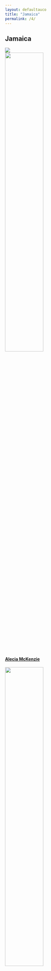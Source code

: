 ```yaml
---
layout: defaultauco
title: "Jamaica"
permalink: /4/
---
```

<div class="container-0">
    <div class="container-title">
        <span class="country"><h2>Jamaica</h2></span>
        <div class="photo-co">
          <img src="https://www.worldatlas.com/r/w768-q80/upload/b6/fd/7f/jm-01.png" >
    </div>
</div>
<!-- partial:index.partial.html -->
<div class="container">
  <div class="timeline clearfix">
  <div class="vertical-line">
 <div id="post-1" class="vesti-col timeline-post">
      <div class="vesti-content-wrapper">
        <div class="photo">
          <img src="https://www.babelio.com/users/AVT_Alecia-Mckenzie_6171.jpg" width="50%" height="50%">
          <div class="vesti-date-wrapper">
            <div class="vesti-date">
            </div>
          </div>
        </div>
        <div class="vesti-desc">
          <a class="desc-a" href="#">
            <h4><a href="{{ site.baseurl }}/amckenzie/">Alecia McKenzie</a></h4>
          </a>
        </div>
      </div>
    </div>
    <div id="post-2" class="vesti-col timeline-post">
   <div class="vesti-content-wrapper">
     <div class="photo">
       <img src="https://www.greenlightbookstore.com/sites/greenlightbookstore.com/files/adaptivetheme/Arthurs%2C%20Alexia%20crop.jpg" width="50%" height="50%">
       <div class="vesti-date-wrapper">
         <div class="vesti-date">
         </div>
       </div>
     </div>
     <div class="vesti-desc">
       <a class="desc-a" href="#">
         <h4><a href="{{ site.baseurl }}/aarthurs/">Alexia Arthurs</a></h4>
       </a>
     </div>
   </div>
 </div>
  <div id="post-3" class="vesti-col timeline-post">
   <div class="vesti-content-wrapper">
     <div class="photo">
       <img src="https://www.telegraph.co.uk/multimedia/archive/02281/groskop_main_2281756b.jpg" width="50%" height="50%">
       <div class="vesti-date-wrapper">
         <div class="vesti-date">
         </div>
       </div>
     </div>
     <div class="vesti-desc">
       <a class="desc-a" href="#">
         <h4><a href="{{ site.baseurl }}/astuart/">Andrea Stuart</a></h4>
       </a>
     </div>
   </div>
 </div>
 <div id="post-4" class="vesti-col timeline-post">
    <div class="vesti-content-wrapper">
      <div class="photo">
        <img src="https://images.gr-assets.com/authors/1600976999p8/19300595.jpg" width="50%" height="50%">
        <div class="vesti-date-wrapper">
          <div class="vesti-date">
          </div>
        </div>
      </div>
      <div class="vesti-desc">
        <a class="desc-a" href="#">
          <h4><a href="{{ site.baseurl }}/abromfield/">Asha Bromfield</a></h4>
        </a>
      </div>
    </div>
  </div>
  <div id="post-5" class="vesti-col timeline-post">
    <div class="vesti-content-wrapper">
      <div class="photo">
        <img src="https://t4.ftcdn.net/jpg/03/40/12/49/360_F_340124934_bz3pQTLrdFpH92ekknuaTHy8JuXgG7fi.jpg" width="50%" height="50%">
        <div class="vesti-date-wrapper">
          <div class="vesti-date">
          </div>
        </div>
      </div>
      <div class="vesti-desc">
        <a class="desc-a" href="#">
          <h4><a href="{{ site.baseurl }}/acsinclair/">Augustus C. Sinclair</a></h4>
        </a>
      </div>
    </div>
  </div>
<div id="post-6" class="vesti-col timeline-post">
    <div class="vesti-content-wrapper">
      <div class="photo">
        <img src="https://th.bing.com/th/id/OIP.TV_Q_5ACO7oxvuaMvLHY7QAAAA?pid=ImgDet&rs=1" width="50%" height="50%">
        <div class="vesti-date-wrapper">
          <div class="vesti-date">
          </div>
        </div>
      </div>
      <div class="vesti-desc">
        <a class="desc-a" href="#">
          <h4><a href="{{ site.baseurl }}/blalla/">Barbara Lalla</a></h4>
        </a>
      </div>
    </div>
  </div>
<div id="post-7" class="vesti-col timeline-post">
    <div class="vesti-content-wrapper">
      <div class="photo">
        <img src="https://www.peepaltreepress.com/sites/default/files/styles/author_large/public/Christine%20Craig.jpg?itok=TMos-1WX" width="50%" height="50%">
        <div class="vesti-date-wrapper">
          <div class="vesti-date">
          </div>
        </div>
      </div>
      <div class="vesti-desc">
        <a class="desc-a" href="#">
          <h4><a href="{{ site.baseurl }}/ccraig/">Christine Craig</a></h4>
        </a>
      </div>
    </div>
  </div>
<div id="post-8" class="vesti-col timeline-post">
    <div class="vesti-content-wrapper">
      <div class="photo">
        <img src="https://t4.ftcdn.net/jpg/03/40/12/49/360_F_340124934_bz3pQTLrdFpH92ekknuaTHy8JuXgG7fi.jpg" width="50%" height="50%">
        <div class="vesti-date-wrapper">
          <div class="vesti-date">
          </div>
        </div>
      </div>
      <div class="vesti-desc">
        <a class="desc-a" href="#">
          <h4><a href="{{ site.baseurl }}/cthompson/">Claude Thompson</a></h4>
        </a>
      </div>
    </div>
  </div>
<div id="post-9" class="vesti-col timeline-post">
        <div class="vesti-content-wrapper">
          <div class="photo">
            <img src="https://t4.ftcdn.net/jpg/03/40/12/49/360_F_340124934_bz3pQTLrdFpH92ekknuaTHy8JuXgG7fi.jpg" width="50%" height="50%">
            <div class="vesti-date-wrapper">
              <div class="vesti-date">
              </div>
            </div>
          </div>
          <div class="vesti-desc">
            <a class="desc-a" href="#">
              <h4><a href="{{ site.baseurl }}/crwilliams/">Cynric R. Williams</a></h4>
            </a>
          </div>
        </div>
      </div>
<div id="post-10" class="vesti-col timeline-post">
            <div class="vesti-content-wrapper">
              <div class="photo">
                <img src="https://3.bp.blogspot.com/-05FVZ-58sIs/W3YQqAW9zdI/AAAAAAAADmk/QZw0OK9eUekEDBuCEM6vcNTOdJ86qNNygCLcBGAs/s1600/dennis%2Bscott.jpg" width="50%" height="50%">
                <div class="vesti-date-wrapper">
                  <div class="vesti-date">
                  </div>
                </div>
              </div>
              <div class="vesti-desc">
                <a class="desc-a" href="#">
                  <h4><a href="{{ site.baseurl }}/dscott/">Dennis Scott</a></h4>
                </a>
              </div>
            </div>
          </div>
<div id="post-11" class="vesti-col timeline-post">
    <div class="vesti-content-wrapper">
      <div class="photo">
        <img src="https://globalsocialtheory.org/wp-content/uploads/2019/07/Edith-Clarke-2.jpg.png" width="50%" height="50%">
        <div class="vesti-date-wrapper">
          <div class="vesti-date">
          </div>
        </div>
      </div>
      <div class="vesti-desc">
        <a class="desc-a" href="#">
          <h4><a href="{{ site.baseurl }}/eclarke/">Edith Clarke</a></h4>
        </a>
      </div>
    </div>
  </div>
  <div id="post-12" class="vesti-col timeline-post">
    <div class="vesti-content-wrapper">
      <div class="photo">
        <img src="https://www.amacad.org/sites/default/files/person/headshots/Baugh_Headshot.jpg" width="50%" height="50%">
        <div class="vesti-date-wrapper">
          <div class="vesti-date">
          </div>
        </div>
      </div>
      <div class="vesti-desc">
        <a class="desc-a" href="#">
          <h4><a href="{{ site.baseurl }}/ebaugh/">Edward Baugh</a></h4>
        </a>
      </div>
    </div>
  </div>
<div id="post-13" class="vesti-col timeline-post">
         <div class="vesti-content-wrapper">
           <div class="photo">
             <img src="https://upload.wikimedia.org/wikipedia/commons/thumb/a/aa/Erna_Brodber.jpg/220px-Erna_Brodber.jpg" width="50%" height="50%">
             <div class="vesti-date-wrapper">
               <div class="vesti-date">
               </div>
             </div>
           </div>
           <div class="vesti-desc">
             <a class="desc-a" href="#">
             <h4><a href="{{ site.baseurl }}/ebrodber/">Erna Brodber</a></h4>
             </a>
           </div>
         </div>
       </div>
<div id="post-14" class="vesti-col timeline-post">
         <div class="vesti-content-wrapper">
           <div class="photo">
             <img src="https://upload.wikimedia.org/wikipedia/commons/6/61/Evan_Jones.jpg" width="50%" height="50%">
             <div class="vesti-date-wrapper">
               <div class="vesti-date">
               </div>
             </div>
           </div>
           <div class="vesti-desc">
             <a class="desc-a" href="#">
             <h4><a href="{{ site.baseurl }}/ejones/">Evan Jones</a></h4>
             </a>
           </div>
         </div>
       </div>
  <div id="post-15" class="vesti-col timeline-post">
    <div class="vesti-content-wrapper">
      <div class="photo">
        <img src="https://i0.wp.com/nlj.gov.jm/wp-content/uploads/2017/04/everard_palmer.jpg?w=327&ssl=1" width="50%" height="50%">
        <div class="vesti-date-wrapper">
     <div class="vesti-date">
        </div>
      </div>
    </div>
      <div class="vesti-desc">
        <a class="desc-a" href="#">
          <h4><a href="{{ site.baseurl }}/epalmer/">Everard C. Palmer</a></h4>
        </a>
      </div>
    </div>
  </div>
<div id="post-16" class="vesti-col timeline-post">
    <div class="vesti-content-wrapper">
      <div class="photo">
        <img src="https://www.peepaltreepress.com/sites/default/files/styles/author_large/public/george%20campbell_0.jpg?itok=Au4IlZoS" width="50%" height="50%">
        <div class="vesti-date-wrapper">
     <div class="vesti-date">
        </div>
      </div>
    </div>
      <div class="vesti-desc">
        <a class="desc-a" href="#">
          <h4><a href="{{ site.baseurl }}/gcampbell/">George Campbell</a></h4>
        </a>
      </div>
    </div>
  </div>
<div id="post-17" class="vesti-col timeline-post">
    <div class="vesti-content-wrapper">
      <div class="photo">
        <img src="https://www.miamibookfair.com/wp-content/uploads/2017/10/philp_geoffrey.jpg" width="50%" height="50%">
        <div class="vesti-date-wrapper">
     <div class="vesti-date">
        </div>
      </div>
    </div>
      <div class="vesti-desc">
        <a class="desc-a" href="#">
          <h4><a href="{{ site.baseurl }}/gphilp/">Geoffrey Philp</a></h4>
        </a>
      </div>
    </div>
  </div>
  <div id="post-18" class="vesti-col timeline-post">
    <div class="vesti-content-wrapper">
      <div class="photo">
        <img src="https://cdn1.booknode.com/author_picture/955/herbert-g-de-lisser-954850-250-400.jpg" width="50%" height="50%">
        <div class="vesti-date-wrapper">
     <div class="vesti-date">
        </div>
      </div>
    </div>
      <div class="vesti-desc">
        <a class="desc-a" href="#">
          <h4><a href="{{ site.baseurl }}/hgdlisser/">Herbert George De Lisser</a></h4>
        </a>
      </div>
    </div>
  </div>
<div id="post-19" class="vesti-col timeline-post">
    <div class="vesti-content-wrapper">
      <div class="photo">
        <img src="https://upload.wikimedia.org/wikipedia/en/e/e6/Ira_Lunan_Ferguson.jpg" width="50%" height="50%">
        <div class="vesti-date-wrapper">
     <div class="vesti-date">
        </div>
      </div>
    </div>
      <div class="vesti-desc">
        <a class="desc-a" href="#">
          <h4><a href="{{ site.baseurl }}/ilferguson/">Ira Lunan Ferguson</a></h4>
        </a>
      </div>
    </div>
  </div>
<div id="post-20" class="vesti-col timeline-post">
        <div class="vesti-content-wrapper">
          <div class="photo">
            <img src="https://img.huffingtonpost.com/asset/5d02a135240000300f8fd4a8.jpeg?ops=scalefit_720_noupscale&format=webp" width="50%" height="50%">
            <div class="vesti-date-wrapper">
         <div class="vesti-date">
            </div>
          </div>
        </div>
          <div class="vesti-desc">
            <a class="desc-a" href="#">
              <h4><a href="{{ site.baseurl }}/jbreeze/">Jean Breeze</a></h4>
            </a>
          </div>
        </div>
      </div>
<div id="post-21" class="vesti-col timeline-post">
                <div class="vesti-content-wrapper">
                  <div class="photo">
                    <img src="https://t4.ftcdn.net/jpg/03/40/12/49/360_F_340124934_bz3pQTLrdFpH92ekknuaTHy8JuXgG7fi.jpg" width="50%" height="50%">
                    <div class="vesti-date-wrapper">
                 <div class="vesti-date">
                    </div>
                  </div>
                </div>
                  <div class="vesti-desc">
                    <a class="desc-a" href="#">
                      <h4><a href="{{ site.baseurl }}/jdcosta/">Jean D'Costa</a></h4>
                    </a>
                  </div>
                </div>
              </div>
              <div id="post-20" class="vesti-col timeline-post">
                <div class="vesti-content-wrapper">
                  <div class="photo">
                    <img src="https://www.duniamagazine.com/wp-content/uploads/2014/06/jean-goulbourne-DUNIA.jpg" width="50%" height="50%">
                    <div class="vesti-date-wrapper">
                 <div class="vesti-date">
                    </div>
                  </div>
                </div>
                  <div class="vesti-desc">
                    <a class="desc-a" href="#">
                      <h4><a href="{{ site.baseurl }}/jgoulbourne/">Jean Goulbourne</a></h4>
                    </a>
                  </div>
                </div>
              </div>
    <div id="post-22" class="vesti-col timeline-post">
    <div class="vesti-content-wrapper">
      <div class="photo">
        <img src="https://t4.ftcdn.net/jpg/03/40/12/49/360_F_340124934_bz3pQTLrdFpH92ekknuaTHy8JuXgG7fi.jpg" width="50%" heigh="50%">
        <div class="vesti-date-wrapper">
     <div class="vesti-date">
        </div>
      </div>
    </div>
      <div class="vesti-desc">
        <a class="desc-a" href="#">
          <h4><a href="{{ site.baseurl }}/jbent/">Jennifer Bent</a></h4>
        </a>
      </div>
    </div>
  </div>
  <div id="post-23" class="vesti-col timeline-post">
  <div class="vesti-content-wrapper">
    <div class="photo">
      <img src="https://guardian.ng/wp-content/uploads/2018/04/Lindsay-Barrett-974x548.jpg" width="50%" heigh="50%">
      <div class="vesti-date-wrapper">
   <div class="vesti-date">
      </div>
    </div>
  </div>
    <div class="vesti-desc">
      <a class="desc-a" href="#">
        <h4><a href="{{ site.baseurl }}/lbarett/">Lindsay Barett</a></h4>
      </a>
    </div>
  </div>
</div>
<div id="post-24" class="vesti-col timeline-post">
  <div class="vesti-content-wrapper">
    <div class="photo">
      <img src="https://panamericanworld.com/en/wp-content/uploads/sites/2/2019/06/Lorna_Goodison_Tornto.jpg" width="50%" heigh="50%">
      <div class="vesti-date-wrapper">
   <div class="vesti-date">
      </div>
    </div>
  </div>
    <div class="vesti-desc">
      <a class="desc-a" href="#">
        <h4><a href="{{ site.baseurl }}/lgoodison/">Lorna Goodison</a></h4>
      </a>
    </div>
  </div>
</div>
<div id="post-25" class="vesti-col timeline-post">
<div class="vesti-content-wrapper">
  <div class="photo">
    <img src="https://images.squarespace-cdn.com/content/v1/60fae6b7bc290e498e60c336/1627217170745-IW160FLU01ZBPAH7K39D/profile+pic.jpeg?format=500w" width="50%" heigh="50%">
    <div class="vesti-date-wrapper">
 <div class="vesti-date">
    </div>
  </div>
</div>
  <div class="vesti-desc">
    <a class="desc-a" href="#">
      <h4><a href="{{ site.baseurl }}/mcard/"> Maisy Card</a></h4>
    </a>
  </div>
</div>
</div>
<div id="post-26" class="vesti-col timeline-post">
<div class="vesti-content-wrapper">
<div class="photo">
  <img src="https://www.colorado.edu/bfa/sites/default/files/styles/medium/public/people/marcia_douglas_097pc-1.jpg?itok=iUFgYmQV" width="50%" height="50%">
  <div class="vesti-date-wrapper">
<div class="vesti-date">
  </div>
</div>
</div>
<div class="vesti-desc">
  <a class="desc-a" href="#">
    <h4><a href="{{ site.baseurl }}/mdouglas/"> Marcia Douglas</a></h4>
  </a>
</div>
</div>
</div>
<div id="post-27" class="vesti-col timeline-post">
<div class="vesti-content-wrapper">
<div class="photo">
  <img src="https://t4.ftcdn.net/jpg/03/40/12/49/360_F_340124934_bz3pQTLrdFpH92ekknuaTHy8JuXgG7fi.jpg" width="50%" height="50%">
  <div class="vesti-date-wrapper">
<div class="vesti-date">
  </div>
</div>
</div>
<div class="vesti-desc">
  <a class="desc-a" href="#">
    <h4><a href="{{ site.baseurl }}/mrsquires/"> Maria Roberts-Squires</a></h4>
  </a>
</div>
</div>
</div>
<div id="post-28" class="vesti-col timeline-post">
<div class="vesti-content-wrapper">
<div class="photo">
  <img src="https://t4.ftcdn.net/jpg/03/40/12/49/360_F_340124934_bz3pQTLrdFpH92ekknuaTHy8JuXgG7fi.jpg" width="50%" height="50%">
  <div class="vesti-date-wrapper">
<div class="vesti-date">
  </div>
</div>
</div>
<div class="vesti-desc">
  <a class="desc-a" href="#">
    <h4><a href="{{ site.baseurl }}/mfarquharson/">May Farquharson</a></h4>
  </a>
</div>
</div>
</div>
<div id="post-29" class="vesti-col timeline-post">
    <div class="vesti-content-wrapper">
      <div class="photo">
        <img src="http://afropean.com/wp-content/uploads/2014/09/mervyn-morris-2-may-2014.jpg" width="50%" height="50%">
        <div class="vesti-date-wrapper">
          <div class="vesti-date">
          </div>
        </div>
      </div>
      <div class="vesti-desc">
        <a class="desc-a" href="#">
          <h4><a href="{{ site.baseurl }}/mmorris/">Mervyn Morris</a></h4>
        </a>
      </div>
    </div>
  </div>
   <div id="post-30" class="vesti-col timeline-post">
    <div class="vesti-content-wrapper">
      <div class="photo">
        <img src="https://2.bp.blogspot.com/_Ca61V1Z1LU0/THIiT8Oe4uI/AAAAAAAALQM/a6QKhY4f9gE/s1600/michael+smith+foto+3.jpg" width="50%" height="50%">
        <div class="vesti-date-wrapper">
          <div class="vesti-date">
          </div>
        </div>
      </div>
      <div class="vesti-desc">
        <a class="desc-a" href="#">
          <h4><a href="{{ site.baseurl }}/msmith/">Michael Smith</a></h4>
        </a>
      </div>
    </div>
  </div>
  <div id="post-31" class="vesti-col timeline-post">
     <div class="vesti-content-wrapper">
       <div class="photo">
         <img src="https://images.gr-assets.com/authors/1382538956p8/474878.jpg" width="50%" height="50%">
         <div class="vesti-date-wrapper">
           <div class="vesti-date">
           </div>
         </div>
       </div>
       <div class="vesti-desc">
         <a class="desc-a" href="#">
           <h4><a href="{{ site.baseurl }}/mthelwell/">Michael Thelwell</a></h4>
         </a>
       </div>
     </div>
   </div>
   <div id="post-32" class="vesti-col timeline-post">
     <div class="vesti-content-wrapper">
       <div class="photo">
         <img src="https://upload.wikimedia.org/wikipedia/commons/a/a5/Portrait_of_Peter_Abrahams_LCCN2004662473_%28crop%29.jpg" width="50%" height="50%">
         <div class="vesti-date-wrapper">
           <div class="vesti-date">
           </div>
         </div>
       </div>
       <div class="vesti-desc">
         <a class="desc-a" href="#">
           <h4><a href="{{ site.baseurl }}/pabrahams/">Peter Abrahams</a></h4>
         </a>
       </div>
     </div>
   </div>
 <div id="post-33" class="vesti-col timeline-post">
     <div class="vesti-content-wrapper">
       <div class="photo">
         <img src="https://ran-s3.s3.amazonaws.com/petrinearcher.com/s3fs-public/images/pa-feature.jpg" width="50%" height="50%">
         <div class="vesti-date-wrapper">
           <div class="vesti-date">
           </div>
         </div>
       </div>
       <div class="vesti-desc">
         <a class="desc-a" href="#">
           <h4><a href="{{ site.baseurl }}/parcher/">Petrine Archer</a></h4>
         </a>
       </div>
     </div>
   </div>
 <div id="post-34" class="vesti-col timeline-post">
     <div class="vesti-content-wrapper">
       <div class="photo">
         <img src="https://t4.ftcdn.net/jpg/03/40/12/49/360_F_340124934_bz3pQTLrdFpH92ekknuaTHy8JuXgG7fi.jpg" width="50%" height="50%">
         <div class="vesti-date-wrapper">
           <div class="vesti-date">
           </div>
         </div>
       </div>
       <div class="vesti-desc">
         <a class="desc-a" href="#">
           <h4><a href="{{ site.baseurl }}/rlcaarons/">R. L. C. Aarons</a></h4>
         </a>
       </div>
     </div>
   </div>
 <div id="post-35" class="vesti-col timeline-post">
         <div class="vesti-content-wrapper">
           <div class="photo">
             <img src="https://www.peepaltreepress.com/sites/default/files/styles/author_large/public/Rachel%20Manley_1.jpg?itok=DFr3t7QJ" width="50%" height="50%">
             <div class="vesti-date-wrapper">
               <div class="vesti-date">
               </div>
             </div>
           </div>
           <div class="vesti-desc">
             <a class="desc-a" href="#">
               <h4><a href="{{ site.baseurl }}/rmanley/">Rachel Manley</a></h4>
             </a>
           </div>
         </div>
       </div>
 <div id="post-36" class="vesti-col timeline-post">
         <div class="vesti-content-wrapper">
           <div class="photo">
             <img src="http://idata.over-blog.com/0/57/55/67/Album-2/0086-photo-N.Roy.JPG" width="50%" height="50%">
             <div class="vesti-date-wrapper">
               <div class="vesti-date">
               </div>
             </div>
           </div>
           <div class="vesti-desc">
             <a class="desc-a" href="#">
               <h4><a href="{{ site.baseurl }}/rnamba/">Roy Namba</a></h4>
             </a>
           </div>
         </div>
       </div>
 <div id="post-37" class="vesti-col timeline-post">
             <div class="vesti-content-wrapper">
               <div class="photo">
                 <img src="https://saracollinsauthor.com/wp-content/uploads/2020/09/sara-collins-headshot-rebecca-davidson.jpg" width="50%" height="50%">
                 <div class="vesti-date-wrapper">
                   <div class="vesti-date">
                   </div>
                 </div>
               </div>
               <div class="vesti-desc">
                 <a class="desc-a" href="#">
                   <h4><a href="{{ site.baseurl }}/scollins/">Sara Collins</a></h4>
                 </a>
               </div>
             </div>
           </div>
 <div id="post-38" class="vesti-col timeline-post">
             <div class="vesti-content-wrapper">
               <div class="photo">
                 <img src="https://pbs.twimg.com/media/End6eeJW8AAzMn1.jpg" width="50%" height="50%">
                 <div class="vesti-date-wrapper">
                   <div class="vesti-date">
                   </div>
                 </div>
               </div>
               <div class="vesti-desc">
                 <a class="desc-a" href="#">
                   <h4><a href="{{ site.baseurl }}/swynter/">Sylvia Wynter</a></h4>
                 </a>
               </div>
             </div>
           </div>
 <div id="post-39" class="vesti-col timeline-post">
             <div class="vesti-content-wrapper">
               <div class="photo">
                 <img src="https://images.mubicdn.net/images/cast_member/41641/cache-375539-1538265762/image-w856.jpg?size=160x" width="50%" height="50%">
                 <div class="vesti-date-wrapper">
                   <div class="vesti-date">
                   </div>
                 </div>
               </div>
               <div class="vesti-desc">
                 <a class="desc-a" href="#">
                   <h4><a href="{{ site.baseurl }}/tdrhone/">Trevor D Rhone</a></h4>
                 </a>
               </div>
             </div>
           </div>
 <div id="post-40" class="vesti-col timeline-post">
     <div class="vesti-content-wrapper">
       <div class="photo">
         <img src="https://images.squarespace-cdn.com/content/v1/5c6c7a309d41493e5e0500da/1593185429232-ULWTAOM3ZO6UBXIIUHZK/1.jpg?format=1000w" width="50%" height="50%">
         <div class="vesti-date-wrapper">
           <div class="vesti-date">
           </div>
         </div>
       </div>
       <div class="vesti-desc">
         <a class="desc-a" href="#">
           <h4><a href="{{ site.baseurl }}/vspence/">Vanessa Spence</a></h4>
         </a>
       </div>
     </div>
   </div>
   <div id="post-41" class="vesti-col timeline-post">
     <div class="vesti-content-wrapper">
       <div class="photo">
         <img src="https://t4.ftcdn.net/jpg/03/40/12/49/360_F_340124934_bz3pQTLrdFpH92ekknuaTHy8JuXgG7fi.jpg" width="50%" height="50%">
         <div class="vesti-date-wrapper">
           <div class="vesti-date">
           </div>
         </div>
       </div>
       <div class="vesti-desc">
         <a class="desc-a" href="#">
           <h4><a href="{{ site.baseurl }}/vjclarke/">Velta J Clarke</a></h4>
         </a>
       </div>
     </div>
   </div>
 <div id="post-42" class="vesti-col timeline-post">
          <div class="vesti-content-wrapper">
            <div class="photo">
              <img src="https://nlj.gov.jm/wp-content/uploads/2017/05/vic_reid-1080x1418.jpg" width="50%" height="50%">
              <div class="vesti-date-wrapper">
                <div class="vesti-date">
                </div>
              </div>
            </div>
            <div class="vesti-desc">
              <a class="desc-a" href="#">
              <h4><a href="{{ site.baseurl }}/vsreid/">Victor Stafford Reid</a></h4>
              </a>
            </div>
          </div>
        </div>
   <div id="post-43" class="vesti-col timeline-post">
     <div class="vesti-content-wrapper">
       <div class="photo">
         <img src="https://t4.ftcdn.net/jpg/03/40/12/49/360_F_340124934_bz3pQTLrdFpH92ekknuaTHy8JuXgG7fi.jpg" width="50%" height="50%">
         <div class="vesti-date-wrapper">
      <div class="vesti-date">
         </div>
       </div>
     </div>
       <div class="vesti-desc">
         <a class="desc-a" href="#">
           <h4><a href="{{ site.baseurl }}/wbennett/">Wycliffe Bennett</a></h4>
         </a>
       </div>
     </div>
   </div>

<!-- partial -->
